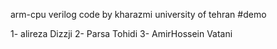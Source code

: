arm-cpu verilog code by kharazmi university of tehran
#demo

1-	alireza Dizzji
2-	Parsa Tohidi
3-	AmirHossein Vatani
   